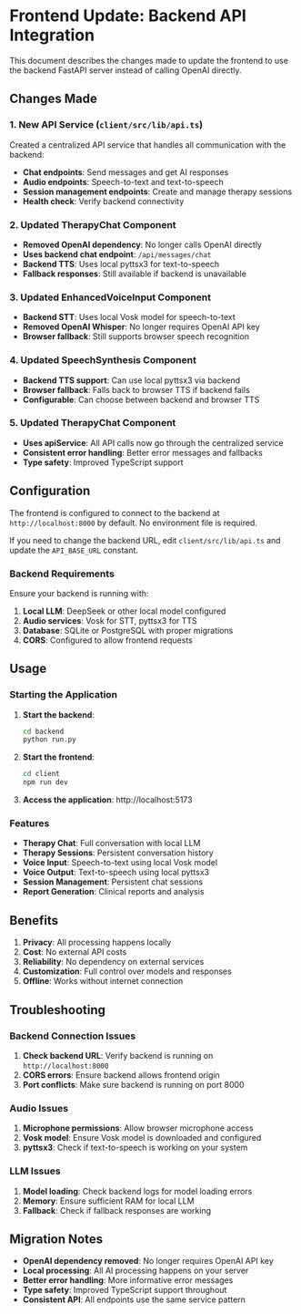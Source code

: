# Frontend Update: Backend API Integration

This document describes the changes made to update the frontend to use the backend FastAPI server instead of calling OpenAI directly.

## Changes Made

### 1. New API Service (`client/src/lib/api.ts`)

Created a centralized API service that handles all communication with the backend:

- **Chat endpoints**: Send messages and get AI responses
- **Audio endpoints**: Speech-to-text and text-to-speech
- **Session management endpoints**: Create and manage therapy sessions
- **Health check**: Verify backend connectivity

### 2. Updated TherapyChat Component

- **Removed OpenAI dependency**: No longer calls OpenAI directly
- **Uses backend chat endpoint**: `/api/messages/chat`
- **Backend TTS**: Uses local pyttsx3 for text-to-speech
- **Fallback responses**: Still available if backend is unavailable

### 3. Updated EnhancedVoiceInput Component

- **Backend STT**: Uses local Vosk model for speech-to-text
- **Removed OpenAI Whisper**: No longer requires OpenAI API key
- **Browser fallback**: Still supports browser speech recognition

### 4. Updated SpeechSynthesis Component

- **Backend TTS support**: Can use local pyttsx3 via backend
- **Browser fallback**: Falls back to browser TTS if backend fails
- **Configurable**: Can choose between backend and browser TTS

### 5. Updated TherapyChat Component

- **Uses apiService**: All API calls now go through the centralized service
- **Consistent error handling**: Better error messages and fallbacks
- **Type safety**: Improved TypeScript support

## Configuration

The frontend is configured to connect to the backend at `http://localhost:8000` by default. No environment file is required.

If you need to change the backend URL, edit `client/src/lib/api.ts` and update the `API_BASE_URL` constant.

### Backend Requirements

Ensure your backend is running with:

1. **Local LLM**: DeepSeek or other local model configured
2. **Audio services**: Vosk for STT, pyttsx3 for TTS
3. **Database**: SQLite or PostgreSQL with proper migrations
4. **CORS**: Configured to allow frontend requests

## Usage

### Starting the Application

1. **Start the backend**:
   ```bash
   cd backend
   python run.py
   ```

2. **Start the frontend**:
   ```bash
   cd client
   npm run dev
   ```

3. **Access the application**: http://localhost:5173

### Features

- **Therapy Chat**: Full conversation with local LLM
- **Therapy Sessions**: Persistent conversation history
- **Voice Input**: Speech-to-text using local Vosk model
- **Voice Output**: Text-to-speech using local pyttsx3
- **Session Management**: Persistent chat sessions
- **Report Generation**: Clinical reports and analysis

## Benefits

1. **Privacy**: All processing happens locally
2. **Cost**: No external API costs
3. **Reliability**: No dependency on external services
4. **Customization**: Full control over models and responses
5. **Offline**: Works without internet connection

## Troubleshooting

### Backend Connection Issues

1. **Check backend URL**: Verify backend is running on `http://localhost:8000`
2. **CORS errors**: Ensure backend allows frontend origin
3. **Port conflicts**: Make sure backend is running on port 8000

### Audio Issues

1. **Microphone permissions**: Allow browser microphone access
2. **Vosk model**: Ensure Vosk model is downloaded and configured
3. **pyttsx3**: Check if text-to-speech is working on your system

### LLM Issues

1. **Model loading**: Check backend logs for model loading errors
2. **Memory**: Ensure sufficient RAM for local LLM
3. **Fallback**: Check if fallback responses are working

## Migration Notes

- **OpenAI dependency removed**: No longer requires OpenAI API key
- **Local processing**: All AI processing happens on your server
- **Better error handling**: More informative error messages
- **Type safety**: Improved TypeScript support throughout
- **Consistent API**: All endpoints use the same service pattern 